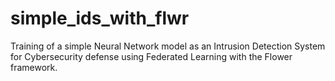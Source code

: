 # simple_ids_with_flwr
Training of a simple Neural Network model as an Intrusion Detection System for Cybersecurity defense using Federated Learning with the Flower framework.
